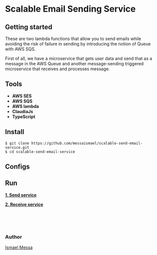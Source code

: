 # Scalable Email Sending Service


## Getting started
These are two lambda functions that allow you to send emails while avoiding the risk of failure in sending by introducing the notion of Queue with AWS SQS.

First of all, we have a microservice that gets user data and send that as a message in the AWS Queue and another message-sending triggered microservice that receives and processes message.


## Tools

 - **AWS SES**
 - **AWS SQS**
 - **AWS lambda**
 - **ClaudiaJs**
 - **TypeScript**


## Install

```
$ git clone https://github.com/messaismael/scalable-send-email-service.git
$ cd scalable-send-email-service
```

## Configs



## Run

**[1. Send service]()**

**[2. Receive service]()**

<br>
<br>
<br>

### Author

[Ismael Messa](https://github.com/messaismael)
